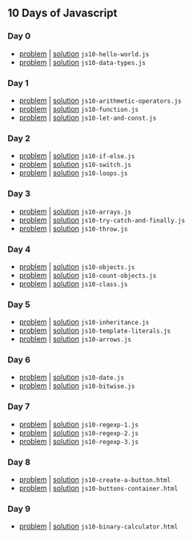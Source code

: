 ## 10 Days of Javascript
### Day 0
- [problem](https://www.hackerrank.com/challenges/js10-hello-world) | [solution](js10-hello-world.js) `js10-hello-world.js`
- [problem](https://www.hackerrank.com/challenges/js10-data-types) | [solution](js10-data-types.js) `js10-data-types.js`
### Day 1
- [problem](https://www.hackerrank.com/challenges/js10-arithmetic-operators) | [solution](js10-arithmetic-operators.js) `js10-arithmetic-operators.js`
- [problem](https://www.hackerrank.com/challenges/js10-function) | [solution](js10-function.js) `js10-function.js`
- [problem](https://www.hackerrank.com/challenges/js10-let-and-const) | [solution](js10-let-and-const.js) `js10-let-and-const.js`
### Day 2
- [problem](https://www.hackerrank.com/challenges/js10-if-else) | [solution](js10-if-else.js) `js10-if-else.js`
- [problem](https://www.hackerrank.com/challenges/js10-switch) | [solution](js10-switch.js) `js10-switch.js`
- [problem](https://www.hackerrank.com/challenges/js10-loops) | [solution](js10-loops.js) `js10-loops.js`
### Day 3
- [problem](https://www.hackerrank.com/challenges/js10-arrays) | [solution](js10-arrays.js) `js10-arrays.js`
- [problem](https://www.hackerrank.com/challenges/js10-try-catch-and-finally) | [solution](js10-try-catch-and-finally.js) `js10-try-catch-and-finally.js`
- [problem](https://www.hackerrank.com/challenges/js10-throw) | [solution](js10-throw.js) `js10-throw.js`
### Day 4
- [problem](https://www.hackerrank.com/challenges/js10-objects) | [solution](js10-objects.js) `js10-objects.js`
- [problem](https://www.hackerrank.com/challenges/js10-count-objects) | [solution](js10-count-objects.js) `js10-count-objects.js`
- [problem](https://www.hackerrank.com/challenges/js10-class) | [solution](js10-class.js) `js10-class.js`
### Day 5
- [problem](https://www.hackerrank.com/challenges/js10-inheritance) | [solution](js10-inheritance.js) `js10-inheritance.js`
- [problem](https://www.hackerrank.com/challenges/js10-template-literals) | [solution](js10-template-literals.js) `js10-template-literals.js`
- [problem](https://www.hackerrank.com/challenges/js10-arrows) | [solution](js10-arrows.js) `js10-arrows.js`
### Day 6
- [problem](https://www.hackerrank.com/challenges/js10-date) | [solution](js10-date.js) `js10-date.js`
- [problem](https://www.hackerrank.com/challenges/js10-bitwise) | [solution](js10-bitwise.js) `js10-bitwise.js`
### Day 7
- [problem](https://www.hackerrank.com/challenges/js10-regexp-1) | [solution](js10-regexp-1.js) `js10-regexp-1.js`
- [problem](https://www.hackerrank.com/challenges/js10-regexp-2) | [solution](js10-regexp-2.js) `js10-regexp-2.js`
- [problem](https://www.hackerrank.com/challenges/js10-regexp-3) | [solution](js10-regexp-3.js) `js10-regexp-3.js`
### Day 8
- [problem](https://www.hackerrank.com/challenges/js10-create-a-button) | [solution](js10-create-a-button.html) `js10-create-a-button.html`
- [problem](https://www.hackerrank.com/challenges/js10-buttons-container) | [solution](js10-buttons-container.html) `js10-buttons-container.html`
### Day 9
- [problem](https://www.hackerrank.com/challenges/js10-binary-calculator) | [solution](js10-binary-calculator.html) `js10-binary-calculator.html`